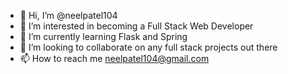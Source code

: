 - 👋 Hi, I’m @neelpatel104
- 👀 I’m interested in becoming a Full Stack Web Developer
- 🌱 I’m currently learning Flask and Spring
- 💞️ I’m looking to collaborate on any full stack projects out there
- 📫 How to reach me neelpatel104@gmail.com

<!---
neelpatel104/neelpatel104 is a ✨ special ✨ repository because its `README.md` (this file) appears on your GitHub profile.
You can click the Preview link to take a look at your changes.
--->
